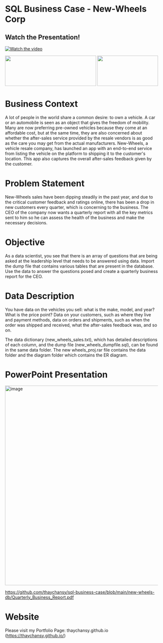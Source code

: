 # SQL Business Case - New-Wheels Corp

## Watch the Presentation!


[![Watch the video](https://github.com/thaychansy/sql-business-case/assets/161902555/935223de-c12f-410f-8878-3c3ea3d55310)](https://youtu.be/HlLSkGlabVY)

<center><p float="center">
  <img src="https://upload.wikimedia.org/wikipedia/commons/e/e9/4_RGB_McCombs_School_Brand_Branded.png" width="300" height="100"/>
  <img src="https://mma.prnewswire.com/media/1458111/Great_Learning_Logo.jpg?p=facebook" width="200" height="100"/>
</p></center>

# Business Context

A lot of people in the world share a common desire: to own a vehicle. A car or an automobile is seen as an object that gives the freedom of mobility. Many are now preferring pre-owned vehicles because they come at an affordable cost, but at the same time, they are also concerned about whether the after-sales service provided by the resale vendors is as good as the care you may get from the actual manufacturers. New-Wheels, a vehicle resale company, has launched an app with an end-to-end service from listing the vehicle on the platform to shipping it to the customer's location. This app also captures the overall after-sales feedback given by the customer. 

# Problem Statement

New-Wheels sales have been dipping steadily in the past year, and due to the critical customer feedback and ratings online, there has been a drop in new customers every quarter, which is concerning to the business. The CEO of the company now wants a quarterly report with all the key metrics sent to him so he can assess the health of the business and make the necessary decisions.

# Objective

As a data scientist, you see that there is an array of questions that are being asked at the leadership level that needs to be answered using data. Import the dump file that contains various tables that are present in the database. Use the data to answer the questions posed and create a quarterly business report for the CEO.

# Data Description

You have data on the vehicles you sell: what is the make, model, and year? What is the price point? Data on your customers, such as where they live and payment methods, data on orders and shipments, such as when the order was shipped and received, what the after-sales feedback was, and so on.

The data dictionary (new_wheels_sales.txt), which has detailed descriptions of each column, and the dump file (new_wheels_dumpfile.sql), can be found in the same data folder. The new wheels_proj.rar file contains the data folder and the diagram folder which contains the ER diagram.

# PowerPoint Presentation

<img width="658" alt="image" src="https://github.com/thaychansy/sql-business-case/assets/161902555/b17f7465-648d-4d52-bcc7-8bc0a27edcd1">




https://github.com/thaychansy/sql-business-case/blob/main/new-wheels-db/Quarterly_Business_Report.pdf

# Website

Please visit my Portfolio Page: thaychansy.github.io (https://thaychansy.github.io/)


